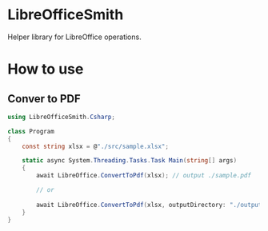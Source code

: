 # LibreOfficeSmith
Helper library for LibreOffice operations.

# How to use

## Conver to PDF

```cs
using LibreOfficeSmith.Csharp;

class Program
{
    const string xlsx = @"./src/sample.xlsx";

    static async System.Threading.Tasks.Task Main(string[] args)
    {
        await LibreOffice.ConvertToPdf(xlsx); // output ./sample.pdf

        // or
        
        await LibreOffice.ConvertToPdf(xlsx, outputDirectory: "./output"); // output ./output/sample.pdf
    }
}
```
